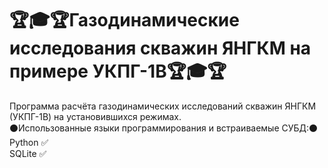 # :trophy::mortar_board::trophy:Газодинамические исследования скважин ЯНГКМ на примере УКПГ-1В:trophy::mortar_board::trophy:
Программа расчёта газодинамических исследований скважин ЯНГКМ (УКПГ-1В) на установившихся режимах. \
:black_circle:Использованные языки программирования и встраиваемые СУБД::black_circle: \
Python :white_check_mark: \
SQLite :white_check_mark:
